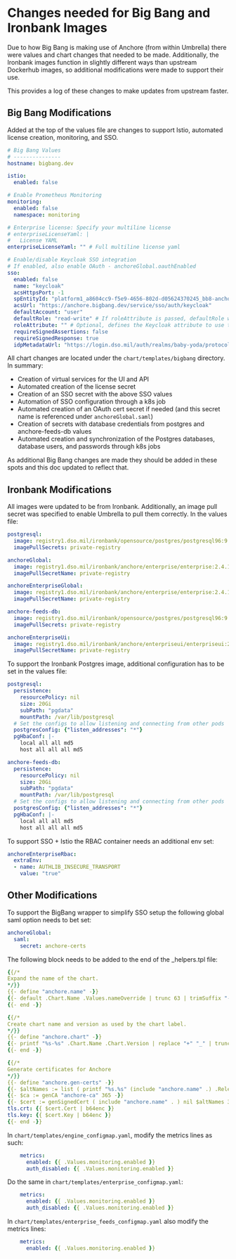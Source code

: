 # Changes needed for Big Bang and Ironbank Images

Due to how Big Bang is making use of Anchore (from within Umbrella) there were values and chart changes that needed to be made.
Additionally, the Ironbank images function in slightly different ways than upstream Dockerhub images, so additional 
modifications were made to support their use.

This provides a log of these changes to make updates from upstream faster.

## Big Bang Modifications

Added at the top of the values file are changes to support Istio, automated license creation, monitoring, and SSO.

```yaml
# Big Bang Values
# ---------------
hostname: bigbang.dev

istio:
  enabled: false

# Enable Prometheus Monitoring
monitoring:
  enabled: false
  namespace: monitoring

# Enterprise license: Specify your multiline license
# enterpriseLicenseYaml: |
#   License YAML
enterpriseLicenseYaml: "" # Full multiline license yaml

# Enable/disable Keycloak SSO integration
# If enabled, also enable OAuth - anchoreGlobal.oauthEnabled
sso:
  enabled: false
  name: "keycloak"
  acsHttpsPort: -1
  spEntityId: "platform1_a8604cc9-f5e9-4656-802d-d05624370245_bb8-anchore"
  acsUrl: "https://anchore.bigbang.dev/service/sso/auth/keycloak"
  defaultAccount: "user"
  defaultRole: "read-write" # If roleAttribute is passed, defaultRole will be ignored
  roleAttribute: "" # Optional, defines the Keycloak attribute to use to map roles/permissions
  requireSignedAssertions: false
  requireSignedResponse: true
  idpMetadataUrl: "https://login.dso.mil/auth/realms/baby-yoda/protocol/saml/descriptor"
```

All chart changes are located under the `chart/templates/bigbang` directory. In summary:

- Creation of virtual services for the UI and API
- Automated creation of the license secret
- Creation of an SSO secret with the above SSO values
- Automation of SSO configuration through a k8s job
- Automated creation of an OAuth cert secret if needed (and this secret name is referenced under `anchoreGlobal.saml`)
- Creation of secrets with database credentials from postgres and anchore-feeds-db values
- Automated creation and synchronization of the Postgres databases, database users, and passwords through k8s jobs

As additional Big Bang changes are made they should be added in these spots and this doc updated to reflect that.

## Ironbank Modifications

All images were updated to be from Ironbank. Additionally, an image pull secret was specified to enable Umbrella to pull them correctly. In the values file:

```yaml
postgresql:
  image: registry1.dso.mil/ironbank/opensource/postgres/postgresql96:9.6.18
  imagePullSecrets: private-registry

anchoreGlobal:
  image: registry1.dso.mil/ironbank/anchore/enterprise/enterprise:2.4.1
  imagePullSecretName: private-registry

anchoreEnterpriseGlobal:
  image: registry1.dso.mil/ironbank/anchore/enterprise/enterprise:2.4.1
  imagePullSecretName: private-registry

anchore-feeds-db:
  image: registry1.dso.mil/ironbank/opensource/postgres/postgresql96:9.6.18
  imagePullSecrets: private-registry

anchoreEnterpriseUi:
  image: registry1.dso.mil/ironbank/anchore/enterpriseui/enterpriseui:2.4.1
  imagePullSecretName: private-registry
```

To support the Ironbank Postgres image, additional configuration has to be set in the values file:

```yaml
postgresql:
  persistence:
    resourcePolicy: nil
    size: 20Gi
    subPath: "pgdata"
    mountPath: /var/lib/postgresql
  # Set the configs to allow listening and connecting from other pods
  postgresConfig: {"listen_addresses": "*"}
  pgHbaConf: |-
    local all all md5
    host all all all md5

anchore-feeds-db:
  persistence:
    resourcePolicy: nil
    size: 20Gi
    subPath: "pgdata"
    mountPath: /var/lib/postgresql
  # Set the configs to allow listening and connecting from other pods
  postgresConfig: {"listen_addresses": "*"}
  pgHbaConf: |-
    local all all md5
    host all all all md5
```

To support SSO + Istio the RBAC container needs an additional env set:

```yaml
anchoreEnterpriseRbac:
  extraEnv:
  - name: AUTHLIB_INSECURE_TRANSPORT
    value: "true"
```

## Other Modifications

To support the BigBang wrapper to simplify SSO setup the following global saml option needs to bet set:
```yaml
anchoreGlobal:
  saml:
    secret: anchore-certs
```

The following block needs to be added to the end of the _helpers.tpl file:
```yaml
{{/*
Expand the name of the chart.
*/}}
{{- define "anchore.name" -}}
{{- default .Chart.Name .Values.nameOverride | trunc 63 | trimSuffix "-" -}}
{{- end -}}

{{/*
Create chart name and version as used by the chart label.
*/}}
{{- define "anchore.chart" -}}
{{- printf "%s-%s" .Chart.Name .Chart.Version | replace "+" "_" | trunc 63 | trimSuffix "-" -}}
{{- end -}}

{{/*
Generate certificates for Anchore
*/}}
{{- define "anchore.gen-certs" -}}
{{- $altNames := list ( printf "%s.%s" (include "anchore.name" .) .Release.Namespace ) ( printf "%s.%s.svc" (include "anchore.name" .) .Release.Namespace ) -}}
{{- $ca := genCA "anchore-ca" 365 -}}
{{- $cert := genSignedCert ( include "anchore.name" . ) nil $altNames 365 $ca -}}
tls.crt: {{ $cert.Cert | b64enc }}
tls.key: {{ $cert.Key | b64enc }}
{{- end -}}
```

In `chart/templates/engine_configmap.yaml`, modify the metrics lines as such:
```yaml
    metrics:
      enabled: {{ .Values.monitoring.enabled }}
      auth_disabled: {{ .Values.monitoring.enabled }}
```

Do the same in `chart/templates/enterprise_configmap.yaml`:
```yaml
    metrics:
      enabled: {{ .Values.monitoring.enabled }}
      auth_disabled: {{ .Values.monitoring.enabled }}
```

In `chart/templates/enterprise_feeds_configmap.yaml` also modify the metrics lines:
```yaml
    metrics:
      enabled: {{ .Values.monitoring.enabled }}
```
